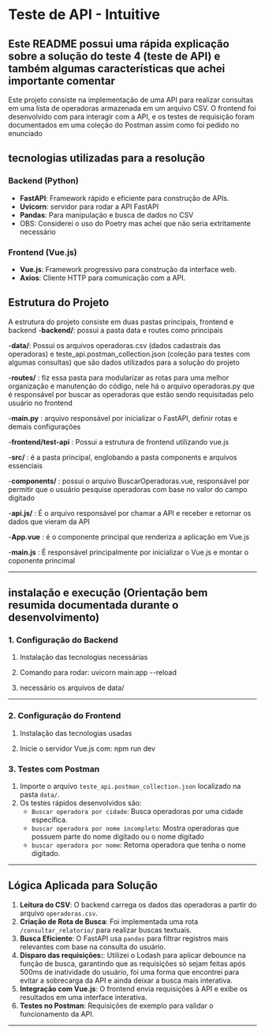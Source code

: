# Teste de API - Intuitive
## Este README possui uma rápida explicação sobre a solução do teste 4 (teste de API) e também algumas características que achei importante comentar

Este projeto consiste na implementação de uma API para realizar consultas em uma lista de operadoras armazenada em um arquivo CSV. O frontend foi desenvolvido com para interagir com a API, e os testes de requisição foram documentados em uma coleção do Postman assim como foi pedido no enunciado

## tecnologias utilizadas para a resolução

### **Backend (Python)**
- **FastAPI**: Framework rápido e eficiente para construção de APIs.
- **Uvicorn**: servidor para rodar a API FastAPI
- **Pandas**: Para manipulação e busca de dados no CSV
- OBS: Considerei o uso do Poetry mas achei que não seria extritamente necessário

### **Frontend (Vue.js)**
- **Vue.js**: Framework progressivo para construção da interface web.
- **Axios**: Cliente HTTP para comunicação com a API.

## Estrutura do Projeto

A estrutura do projeto consiste em duas pastas principais, frontend e backend
-**backend/**: possui a pasta data e routes como principais

-**data/**: Possui os arquivos operadoras.csv (dados cadastrais das operadoras) e teste_api.postman_collection.json (coleção para testes com algumas consultas) que são dados utilizados para a solução do projeto

-**routes/** : fiz essa pasta para modularizar as rotas para uma melhor organização e manutenção do código, nele há o arquivo operadoras.py que é responsável por buscar as operadoras que estão sendo requisitadas pelo usuário no frontend

-**main.py** : arquivo responsável por inicializar o FastAPI, definir rotas e demais configurações

-**frontend/test-api** : Possui a estrutura de frontend utilizando vue.js

-**src/** : é a pasta principal, englobando a pasta components e arquivos essenciais

-**components/** : possui o arquivo BuscarOperadoras.vue, responsável por permitir que o usuário pesquise operadoras com base no valor do campo digitado

-**api.js/** : É o arquivo responsável por chamar a API e receber e retornar os dados que vieram da API

-**App.vue** : é o componente principal que renderiza a aplicação em Vue.js

-**main.js** : É responsável principalmente por inicializar o Vue.js e montar o coponente princimal

---
## instalação e execução (Orientação bem resumida documentada durante o desenvolvimento)

### **1. Configuração do Backend**

1. Instalação das tecnologias necessárias

2. Comando para rodar: uvicorn main:app --reload

3. necessário os arquivos de data/
---

### **2. Configuração do Frontend**

1. Instalação das tecnologias usadas

2. Inicie o servidor Vue.js com:
   npm run dev

### **3. Testes com Postman**

1. Importe o arquivo `teste_api.postman_collection.json` localizado na pasta `data/`.
2. Os testes rápidos desenvolvidos são:
   - `Buscar operadora por cidade`: Busca operadoras por uma cidade específica.
   - `buscar operadora por nome incompleto`: Mostra operadoras que possuem parte do nome digitado ou o nome digitado
   - `buscar operadora por nome`: Retorna operadora que tenha o nome digitado.

---

## Lógica Aplicada para Solução

1. **Leitura do CSV**: O backend carrega os dados das operadoras a partir do arquivo `operadoras.csv`.
2. **Criação de Rota de Busca**: Foi implementada uma rota `/consultar_relatorio/` para realizar buscas textuais.
3. **Busca Eficiente**: O FastAPI usa `pandas` para filtrar registros mais relevantes com base na consulta do usuário.
4. **Disparo das requisições:**: Utilizei o Lodash para aplicar debounce na função de busca, garantindo que as requisições só sejam feitas após 500ms de inatividade do usuário, foi uma forma que encontrei para evitar a sobrecarga da API e ainda deixar a busca mais interativa. 
5. **Integração com Vue.js**: O frontend envia requisições à API e exibe os resultados em uma interface interativa.
6. **Testes no Postman**: Requisições de exemplo para validar o funcionamento da API.

---
